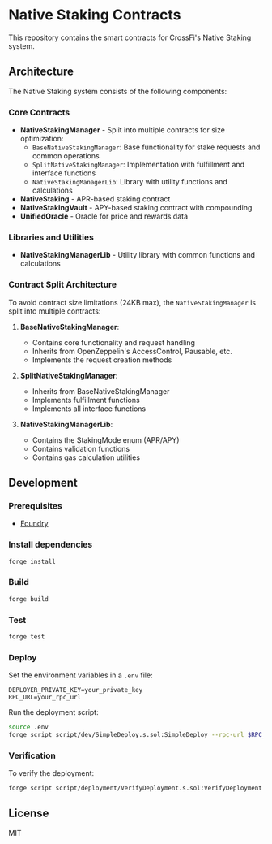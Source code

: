 # Native Staking Contracts

This repository contains the smart contracts for CrossFi's Native Staking system.

## Architecture

The Native Staking system consists of the following components:

### Core Contracts

- **NativeStakingManager** - Split into multiple contracts for size optimization:
  - `BaseNativeStakingManager`: Base functionality for stake requests and common operations
  - `SplitNativeStakingManager`: Implementation with fulfillment and interface functions
  - `NativeStakingManagerLib`: Library with utility functions and calculations
- **NativeStaking** - APR-based staking contract
- **NativeStakingVault** - APY-based staking contract with compounding
- **UnifiedOracle** - Oracle for price and rewards data

### Libraries and Utilities

- **NativeStakingManagerLib** - Utility library with common functions and calculations

### Contract Split Architecture

To avoid contract size limitations (24KB max), the `NativeStakingManager` is split into multiple contracts:

1. **BaseNativeStakingManager**: 
   - Contains core functionality and request handling
   - Inherits from OpenZeppelin's AccessControl, Pausable, etc.
   - Implements the request creation methods

2. **SplitNativeStakingManager**:
   - Inherits from BaseNativeStakingManager
   - Implements fulfillment functions 
   - Implements all interface functions

3. **NativeStakingManagerLib**:
   - Contains the StakingMode enum (APR/APY)
   - Contains validation functions
   - Contains gas calculation utilities

## Development

### Prerequisites

- [Foundry](https://book.getfoundry.sh/getting-started/installation)

### Install dependencies

```bash
forge install
```

### Build

```bash
forge build
```

### Test

```bash
forge test
```

### Deploy

Set the environment variables in a `.env` file:

```
DEPLOYER_PRIVATE_KEY=your_private_key
RPC_URL=your_rpc_url
```

Run the deployment script:

```bash
source .env
forge script script/dev/SimpleDeploy.s.sol:SimpleDeploy --rpc-url $RPC_URL --broadcast -vvv
```

### Verification

To verify the deployment:

```bash
forge script script/deployment/VerifyDeployment.s.sol:VerifyDeployment --rpc-url $RPC_URL -vvv
```

## License

MIT
